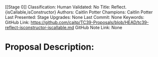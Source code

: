 [[Stage 0]]
Classification:
Human Validated: No
Title: Reflect.{isCallable,isConstructor}
Authors: Caitlin Potter
Champions: Caitlin Potter
Last Presented: 
Stage Upgrades: 
None
Last Commit: None
Keywords: 
GitHub Link: https://github.com/caitp/TC39-Proposals/blob/HEAD/tc39-reflect-isconstructor-iscallable.md
GitHub Note Link: None

# Proposal Description:
